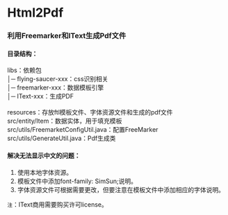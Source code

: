 # Html2Pdf

### 利用Freemarker和IText生成Pdf文件

#### 目录结构：

libs：依赖包<br>
  │─ flying-saucer-xxx：css识别相关<br>
  │─ freemarker-xxx：数据模板引擎<br>
  │─ IText-xxx：生成PDF<br>
<br>
resources：存放ftl模板文件、字体资源文件和生成的pdf文件
<br>
src/entity/Item：数据实体，用于填充模板
<br>
src/utils/FreemarketConfigUtil.java：配置FreeMarker
<br>
src/utils/GenerateUtil.java：Pdf生成类
<br>

#### 解决无法显示中文的问题：
1. 使用本地字体资源。
2. 模板文件中添加font-family: SimSun;说明。
3. 字体资源文件可根据需要更改，但要注意在模板文件中添加相应的字体说明。

`注`：IText商用需要购买许可license。

